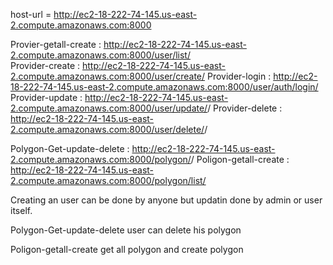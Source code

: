 host-url = http://ec2-18-222-74-145.us-east-2.compute.amazonaws.com:8000

Provier-getall-create         : http://ec2-18-222-74-145.us-east-2.compute.amazonaws.com:8000/user/list/   
Provider-create            	: http://ec2-18-222-74-145.us-east-2.compute.amazonaws.com:8000/user/create/ 
Provider-login             : http://ec2-18-222-74-145.us-east-2.compute.amazonaws.com:8000/user/auth/login/
Provider-update            : http://ec2-18-222-74-145.us-east-2.compute.amazonaws.com:8000/user/update/<id>/
Provider-delete            : http://ec2-18-222-74-145.us-east-2.compute.amazonaws.com:8000/user/delete/<id>/

Polygon-Get-update-delete  : http://ec2-18-222-74-145.us-east-2.compute.amazonaws.com:8000/polygon/<id>/
Poligon-getall-create      : http://ec2-18-222-74-145.us-east-2.compute.amazonaws.com:8000/polygon/list/


Creating an user can be done by anyone but updatin done by admin or user itself.

Polygon-Get-update-delete user can delete his polygon

Poligon-getall-create get all polygon  and create polygon



